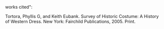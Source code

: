 works cited":

Tortora, Phyllis G, and Keith Eubank. Survey of Historic Costume: A History of Western Dress. New York: Fairchild Publications, 2005. Print. 